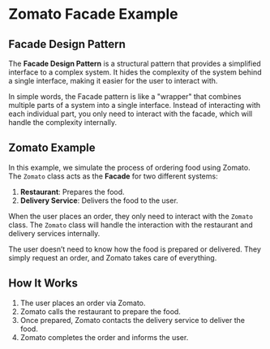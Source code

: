 # Zomato Facade Example

## Facade Design Pattern

The **Facade Design Pattern** is a structural pattern that provides a simplified interface to a complex system. It hides the complexity of the system behind a single interface, making it easier for the user to interact with.

In simple words, the Facade pattern is like a "wrapper" that combines multiple parts of a system into a single interface. Instead of interacting with each individual part, you only need to interact with the facade, which will handle the complexity internally.

## Zomato Example

In this example, we simulate the process of ordering food using Zomato. The `Zomato` class acts as the **Facade** for two different systems:

1. **Restaurant**: Prepares the food.
2. **Delivery Service**: Delivers the food to the user.

When the user places an order, they only need to interact with the `Zomato` class. The `Zomato` class will handle the interaction with the restaurant and delivery services internally.

The user doesn’t need to know how the food is prepared or delivered. They simply request an order, and Zomato takes care of everything.

## How It Works

1. The user places an order via Zomato.
2. Zomato calls the restaurant to prepare the food.
3. Once prepared, Zomato contacts the delivery service to deliver the food.
4. Zomato completes the order and informs the user.
